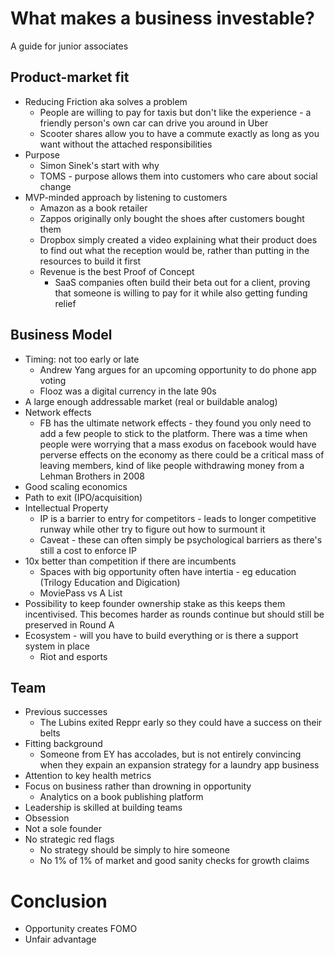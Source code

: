 # What makes a business investable?

A guide for junior associates

## Product-market fit

- Reducing Friction aka solves a problem
  - People are willing to pay for taxis but don't like the experience - a friendly person's own car can drive you around in Uber
  - Scooter shares allow you to have a commute exactly as long as you want without the attached responsibilities
- Purpose
  - Simon Sinek's start with why
  - TOMS - purpose allows them into customers who care about social change
- MVP-minded approach by listening to customers
  - Amazon as a book retailer
  - Zappos originally only bought the shoes after customers bought them
  - Dropbox simply created a video explaining what their product does to find out what the reception would be, rather than putting in the resources to build it first
  - Revenue is the best Proof of Concept
    - SaaS companies often build their beta out for a client, proving that someone is willing to pay for it while also getting funding relief

## Business Model

- Timing: not too early or late
  - Andrew Yang argues for an upcoming opportunity to do phone app voting
  - Flooz was a digital currency in the late 90s
- A large enough addressable market (real or buildable analog)
- Network effects
  - FB has the ultimate network effects - they found you only need to add a few people to stick to the platform. There was a time when people were worrying that a mass exodus on facebook would have perverse effects on the economy as there could be a critical mass of leaving members, kind of like people withdrawing money from a Lehman Brothers in 2008
- Good scaling economics
- Path to exit (IPO/acquisition)
- Intellectual Property
  - IP is a barrier to entry for competitors - leads to longer competitive runway while other try to figure out how to surmount it
  - Caveat - these can often simply be psychological barriers as there's still a cost to enforce IP
- 10x better than competition if there are incumbents
  - Spaces with big opportunity often have intertia - eg education (Trilogy Education and Digication)
  - MoviePass vs A List
- Possibility to keep founder ownership stake as this keeps them incentivised. This becomes harder as rounds continue but should still be preserved in Round A
- Ecosystem - will you have to build everything or is there a support system in place
  - Riot and esports

## Team

- Previous successes
  - The Lubins exited Reppr early so they could have a success on their belts
- Fitting background
  - Someone from EY has accolades, but is not entirely convincing when they expain an expansion strategy for a laundry app business
- Attention to key health metrics
- Focus on business rather than drowning in opportunity
  - Analytics on a book publishing platform
- Leadership is skilled at building teams
- Obsession
- Not a sole founder
- No strategic red flags
  - No strategy should be simply to hire someone
  - No 1% of 1% of market and good sanity checks for growth claims

# Conclusion

- Opportunity creates FOMO
- Unfair advantage
